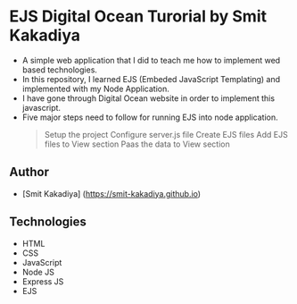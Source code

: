 # EJS Digital Ocean Turorial by Smit Kakadiya
- A simple web application that I did to teach me how to implement wed based technologies.
- In this repository, I learned EJS (Embeded JavaScript Templating) and implemented with my Node Application.
- I have gone through Digital Ocean website in order to implement this javascript.
- Five major steps need to follow for running EJS into node application.
    > Setup the project
    > Configure server.js file
    > Create EJS files
    > Add EJS files to View section
    > Paas the data to View section

## Author
- [Smit Kakadiya] (https://smit-kakadiya.github.io)

## Technologies
- HTML
- CSS
- JavaScript
- Node JS
- Express JS
- EJS
